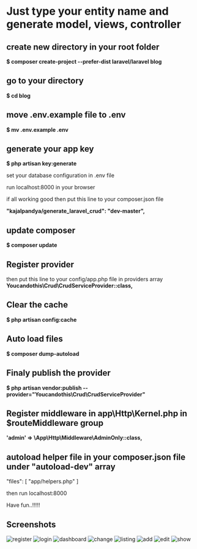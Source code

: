 # Just type your entity name and generate model, views, controller

## create new directory in your root folder
<strong>$ composer create-project --prefer-dist laravel/laravel blog</strong>

## go to your directory
<strong>$ cd blog</strong>

## move .env.example file to .env
<strong>$ mv .env.example .env</strong>

## generate your app key
<strong>$ php artisan key:generate</strong>

set your database configuration in .env file

run localhost:8000 in your browser

if all working good then put this line to your composer.json file

<strong>"kajalpandya/generate_laravel_crud": "dev-master",</strong>

## update composer 
<strong>$ composer update</strong>

## Register provider
then put this line to your config/app.php file in providers array
<strong>Youcandothis\Crud\CrudServiceProvider::class,</strong>

## Clear the cache
<strong>$ php artisan config:cache</strong>

## Auto load files
<strong>$ composer dump-autoload</strong>

## Finaly publish the provider
<strong>$ php artisan vendor:publish --provider="Youcandothis\Crud\CrudServiceProvider"</strong>


## Register middleware in app\Http\Kernel.php in $routeMiddleware group
<strong>'admin' => \App\Http\Middleware\AdminOnly::class,</strong>

## autoload helper file in your composer.json file under "autoload-dev" array
"files": [
    "app/helpers.php"
]

then run localhost:8000

Have fun..!!!!!

## Screenshots

![register](https://user-images.githubusercontent.com/18494848/42377118-85616acc-813f-11e8-813c-80ccb0365a0e.png)
![login](https://user-images.githubusercontent.com/18494848/42377119-85ac06d6-813f-11e8-832b-cd11a469157f.png)
![dashboard](https://user-images.githubusercontent.com/18494848/42377120-85f56f60-813f-11e8-8130-8309c8cda01a.png)
![change](https://user-images.githubusercontent.com/18494848/42377116-84ee8124-813f-11e8-8da5-3c8231707ac3.png)
![listing](https://user-images.githubusercontent.com/18494848/42377121-863c6df2-813f-11e8-90fa-2768f1ee861c.png)
![add](https://user-images.githubusercontent.com/18494848/42377117-8518ed38-813f-11e8-9351-8c63b106c570.png)
![edit](https://user-images.githubusercontent.com/18494848/42377114-84c23f1a-813f-11e8-89cb-052b7abb03a6.png)
![show](https://user-images.githubusercontent.com/18494848/42377112-849a5856-813f-11e8-85e6-f5862e96b8c1.png)
